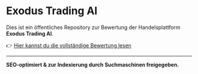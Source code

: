 # Exodus Trading AI

Dies ist ein öffentliches Repository zur Bewertung der Handelsplattform **Exodus Trading AI**.

👉 [Hier kannst du die vollständige Bewertung lesen](https://github.com/steoober/Exodus-Trading-AI/blob/main/Exodus_Trading_AI_Review_2025.md)

---

**SEO-optimiert & zur Indexierung durch Suchmaschinen freigegeben.**
